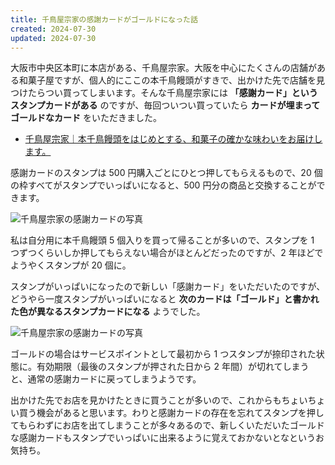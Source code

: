 ```yaml
---
title: 千鳥屋宗家の感謝カードがゴールドになった話
created: 2024-07-30
updated: 2024-07-30
---
```


大阪市中央区本町に本店がある、千鳥屋宗家。大阪を中心にたくさんの店舗がある和菓子屋ですが、個人的にここの本千鳥饅頭がすきで、出かけた先で店舗を見つけたらつい買ってしまいます。そんな千鳥屋宗家には **「感謝カード」というスタンプカードがある** のですが、毎回ついつい買っていたら **カードが埋まってゴールドなカード** をいただきました。

- [千鳥屋宗家｜本千鳥饅頭をはじめとする、和菓子の確かな味わいをお届けします。](https://www.chidoriya.jp/)

感謝カードのスタンプは 500 円購入ごとにひとつ押してもらえるもので、20 個の枠すべてがスタンプでいっぱいになると、500 円分の商品と交換することができます。

![千鳥屋宗家の感謝カードの写真](ebca9b99-746c-441a-bfbd-e40ab19ba500)

私は自分用に本千鳥饅頭 5 個入りを買って帰ることが多いので、スタンプを 1 つずつくらいしか押してもらえない場合がほとんどだったのですが、2 年ほどでようやくスタンプが 20 個に。

スタンプがいっぱいになったので新しい「感謝カード」をいただいたのですが、どうやら一度スタンプがいっぱいになると **次のカードは「ゴールド」と書かれた色が異なるスタンプカードになる** ようでした。

![千鳥屋宗家の感謝カードの写真](082fcb45-5d86-4c75-af1b-93a801fe0c00)

ゴールドの場合はサービスポイントとして最初から 1 つスタンプが捺印された状態に。有効期限（最後のスタンプが押された日から 2 年間）が切れてしまうと、通常の感謝カードに戻ってしまうようです。

出かけた先でお店を見かけたときに買うことが多いので、これからもちょいちょい買う機会があると思います。わりと感謝カードの存在を忘れてスタンプを押してもらわずにお店を出てしまうことが多々あるので、新しくいただいたゴールドな感謝カードもスタンプでいっぱいに出来るように覚えておかないとなというお気持ち。
